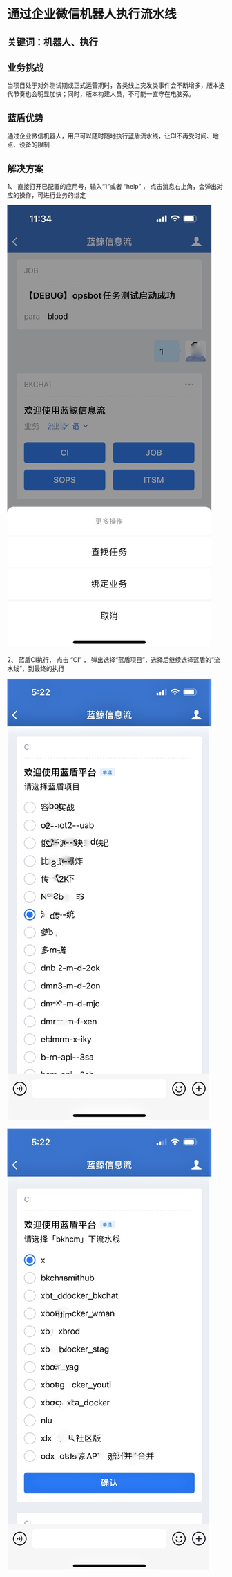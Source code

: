 # 通过企业微信机器人执行流水线


## 关键词：机器人、执行 <a id="&#x51C6;&#x5907;&#x4E8B;&#x9879;"></a>

## 业务挑战 <a id="&#x51C6;&#x5907;&#x4E8B;&#x9879;"></a>

当项目处于对外测试期或正式运营期时，各类线上突发类事件会不断增多，版本迭代节奏也会明显加快；同时，版本构建人员，不可能一直守在电脑旁。

## 蓝盾优势 <a id="&#x51C6;&#x5907;&#x4E8B;&#x9879;"></a>

通过企业微信机器人，用户可以随时随地执行蓝盾流水线，让CI不再受时间、地点、设备的限制

## 解决方案 <a id="&#x51C6;&#x5907;&#x4E8B;&#x9879;"></a>

1、 直接打开已配置的应用号，输入“1”或者 “help” ， 点击消息右上角，会弹出对应的操作，可进行业务的绑定

![&#x56FE;1](../../.gitbook/assets/scene-wechat-robot-exe-a.png)

2、 蓝盾CI执行， 点击 “CI” ， 弹出选择“蓝盾项目”，选择后继续选择蓝盾的”流水线“，到最终的执行

![&#x56FE;1](../../.gitbook/assets/scene-wechat-robot-exe-b.png)

![&#x56FE;1](../../.gitbook/assets/scene-wechat-robot-exe-c.png)